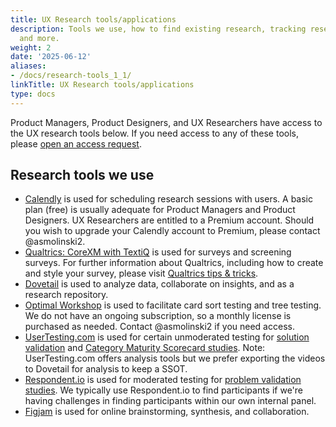 ```yaml
---
title: UX Research tools/applications
description: Tools we use, how to find existing research, tracking research findings,
  and more.
weight: 2
date: '2025-06-12'
aliases:
- /docs/research-tools_1_1/
linkTitle: UX Research tools/applications
type: docs
---
```


Product Managers, Product Designers, and UX Researchers have access to the UX research tools below.  If you need access to any of these tools, please [open an access request](/handbook/business-technology/end-user-services/onboarding-access-requests/access-requests/).

## Research tools we use

- [Calendly](https://calendly.com/) is used for scheduling research sessions with users. A basic plan (free) is usually adequate for Product Managers and Product Designers. UX Researchers are entitled to a Premium account. Should you wish to upgrade your Calendly account to Premium, please contact @asmolinski2.
- [Qualtrics: CoreXM with TextiQ](https://www.qualtrics.com/uk/core-xm/) is used for surveys and screening surveys. For further information about Qualtrics, including how to create and style your survey, please visit [Qualtrics tips & tricks](/handbook/product/ux/ux-research/surveys/qualtrics/).
- [Dovetail](https://dovetailapp.com/) is used to analyze data, collaborate on insights, and as a research repository.
- [Optimal Workshop](https://www.optimalworkshop.com/) is used to facilitate card sort testing and tree testing. We do not have an ongoing subscription, so a monthly license is purchased as needed. Contact @asmolinski2 if you need access.
- [UserTesting.com](/handbook/product/ux/ux-research/unmoderated-testing/) is used for certain unmoderated testing for [solution validation](/handbook/product/ux/ux-research/solution-validation-and-methods/) and [Category Maturity Scorecard studies](/handbook/product/ux/category-maturity/category-maturity-scorecards/). Note: UserTesting.com offers analysis tools but we prefer exporting the videos to Dovetail for analysis to keep a SSOT.
- [Respondent.io](https://www.respondent.io/) is used for moderated testing for [problem validation studies](/handbook/product/ux/ux-research/problem-validation-and-methods/). We typically use Respondent.io to find participants if we're having challenges in finding participants within our own internal panel.
- [Figjam](https://www.figma.com/figjam/) is used for online brainstorming, synthesis, and collaboration.
